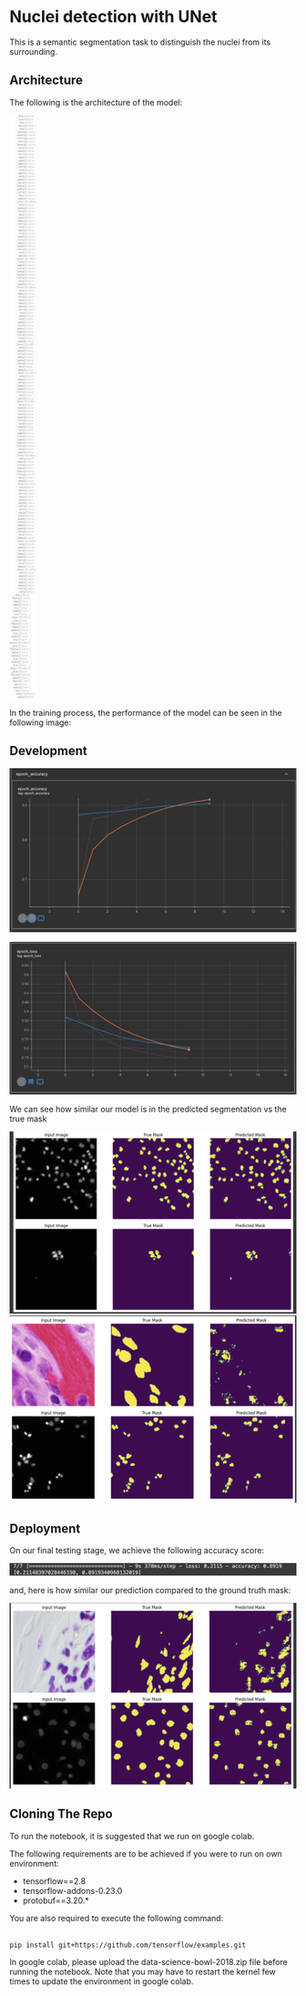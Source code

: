 # Nuclei detection with UNet 

This is a semantic segmentation task to distinguish the nuclei from its surrounding.

## Architecture
The following is the architecture of the model:

![arch](statics/model_architecture.png)

In the training process, the performance of the model can be seen in the following image:

## Development
![accuracy](statics/tensorboard_accuracy.png)

![loss](statics/tensorboard_loss.png)

We can see how similar our model is in the predicted segmentation vs the true mask

![val1](statics/prediction_on_val.png)
![val2](statics/prediction_on_val2.png)

## Deployment

On our final testing stage, we achieve the following accuracy score:

![score](statics/accuracy_score_test.png)

and, here is how similar our prediction compared to the ground truth mask:

![test](statics/prediction_on_test.png)

## Cloning The Repo
To run the notebook, it is suggested that we run on google colab. 

The following requirements are to be achieved if you were to run on own environment:
- tensorflow==2.8
- tensorflow-addons-0.23.0
- protobuf==3.20.*

You are also required to execute the following command:
```

pip install git+https://github.com/tensorflow/examples.git
```

In google colab, please upload the data-science-bowl-2018.zip file before running the notebook.
Note that you may have to restart the kernel few times to update the environment in google colab.
